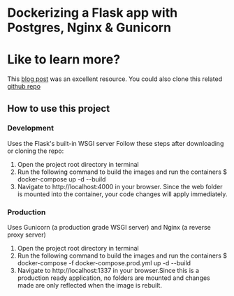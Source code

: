 # Dockerizing a Flask app with Postgres, Nginx & Gunicorn
# Like to learn more?
This [blog post](https://testdriven.io/blog/dockerizing-flask-with-postgres-gunicorn-and-nginx/#media-files) was an excellent resource.
You could also clone this related [github repo](https://github.com/testdrivenio/flask-on-docker)

## How to use this project
### Development
Uses the Flask's built-in WSGI server
Follow these steps after downloading or cloning the repo:
1. Open the project root directory in terminal
2. Run the following command to build the images and run the containers
    $ docker-compose up -d --build
3. Navigate to http://localhost:4000 in your browser. Since the web folder is mounted into the container, your code changes will apply immediately.

### Production
Uses Gunicorn (a production grade WSGI server) and Nginx (a reverse proxy server)
1. Open the project root directory in terminal
2. Run the following command to build the images and run the containers
    $ docker-compose -f docker-compose.prod.yml up -d --build
3. Navigate to http://localhost:1337 in your browser.Since this is a production ready application, no folders are mounted and changes made are only reflected when the image is rebuilt.
